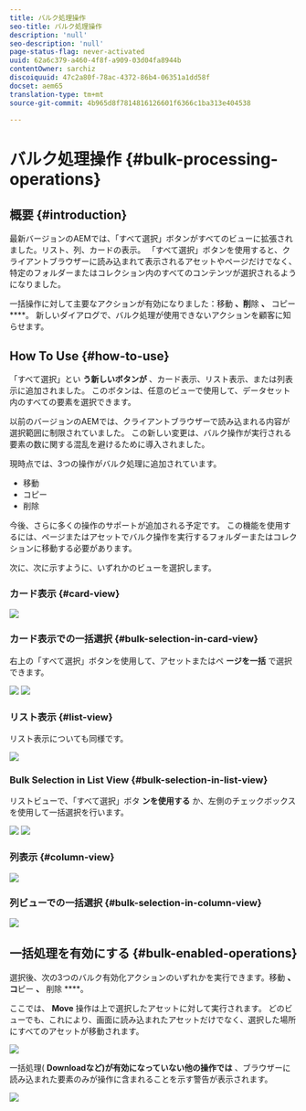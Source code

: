 ```yaml
---
title: バルク処理操作
seo-title: バルク処理操作
description: 'null'
seo-description: 'null'
page-status-flag: never-activated
uuid: 62a6c379-a460-4f8f-a909-03d04fa8944b
contentOwner: sarchiz
discoiquuid: 47c2a80f-78ac-4372-86b4-06351a1dd58f
docset: aem65
translation-type: tm+mt
source-git-commit: 4b965d8f7814816126601f6366c1ba313e404538

---
```



# バルク処理操作 {#bulk-processing-operations}

## 概要 {#introduction}

最新バージョンのAEMでは、「すべて選択」ボタンがすべてのビューに拡張されました。リスト、列、カードの表示。 「すべて選択」ボタンを使用すると、クライアントブラウザーに読み込まれて表示されるアセットやページだけでなく、特定のフォルダーまたはコレクション内のすべてのコンテンツが選択されるようになりました。

一括操作に対して主要なアクションが有効になりました：移動 **、削**&#x200B;除 **、** コピー ****。 新しいダイアログで、バルク処理が使用できないアクションを顧客に知らせます。

## How To Use {#how-to-use}

「すべて選択」とい **う新しいボタンが** 、カード表示、リスト表示、または列表示に追加されました。 このボタンは、任意のビューで使用して、データセット内のすべての要素を選択できます。

以前のバージョンのAEMでは、クライアントブラウザーで読み込まれる内容が選択範囲に制限されていました。 この新しい変更は、バルク操作が実行される要素の数に関する混乱を避けるために導入されました。

現時点では、3つの操作がバルク処理に追加されています。

* 移動
* コピー
* 削除

今後、さらに多くの操作のサポートが追加される予定です。
この機能を使用するには、ページまたはアセットでバルク操作を実行するフォルダーまたはコレクションに移動する必要があります。

次に、次に示すように、いずれかのビューを選択します。

### カード表示 {#card-view}

![](assets/unu.png)

### カード表示での一括選択 {#bulk-selection-in-card-view}

右上の「すべて選択」ボタンを使用して、アセットまたはペ **ージを一括** で選択できます。

![](assets/doi.png) ![](assets/trei.png)

### リスト表示 {#list-view}

リスト表示についても同様です。

![](assets/patru_modified.png)

### Bulk Selection in List View {#bulk-selection-in-list-view}

リストビューで、「すべて選択」ボタ **ンを使用する** か、左側のチェックボックスを使用して一括選択を行います。

![](assets/cinci.png) ![](assets/sase.png)

### 列表示 {#column-view}

![](assets/sapte.png)

### 列ビューでの一括選択 {#bulk-selection-in-column-view}

![](assets/opt.png)

## 一括処理を有効にする {#bulk-enabled-operations}

選択後、次の3つのバルク有効化アクションのいずれかを実行できます。移動 **、コ**&#x200B;ピー **、** 削除 ****。

ここでは、 **Move** 操作は上で選択したアセットに対して実行されます。 どのビューでも、これにより、画面に読み込まれたアセットだけでなく、選択した場所にすべてのアセットが移動されます。

![](assets/noua.png)

一括処理( **Downloadなど)が有効になっていない他の操作では** 、ブラウザーに読み込まれた要素のみが操作に含まれることを示す警告が表示されます。

![](assets/zece.png)
